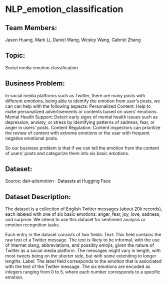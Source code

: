 # NLP_emotion_classification


## Team Members: 

Jason Huang, Mark Li, Daniel Wang, Wesley Wang, Gabriel Zhang

## Topic:


Social media emotion classification

## Business Problem:

In social media platforms such as Twitter, there are many posts with different emotions, being able to identify the emotion from user’s posts, we can 
can help with the following aspects:
Personalized Content: Help to make personalized advertisements or contents based on users’ emotions.
Mental Health Support: Detect early signs of mental health issues such as depression, anxiety, or stress by identifying patterns of sadness, fear, or anger in users' posts.
Content Regulation: Content inspectors can prioritize the review of content with extreme emotions or the user with frequent negative emotional posts.

So our business problem is that if we can tell the emotion from the content of users’ posts and categorize them into six basic emotions.

## Dataset:

Source: dair-ai/emotion · Datasets at Hugging Face

## Dataset Description:

The dataset is a collection of English Twitter messages (about 20k records), each labeled with one of six basic emotions: anger, fear, joy, love, sadness, and surprise. We intend to use this dataset for sentiment analysis or emotion recognition tasks.

Each entry in the dataset consists of two fields:
Text: This field contains the raw text of a Twitter message. The text is likely to be informal, with the use of internet slang, abbreviations, and possibly emojis, given the nature of Twitter as a social media platform. The messages might vary in length, with most tweets being on the shorter side, but with some extending to longer lengths.
Label: The label field corresponds to the emotion that is associated with the text of the Twitter message. The six emotions are encoded as integers ranging from 0 to 5, where each number corresponds to a specific emotion. 





